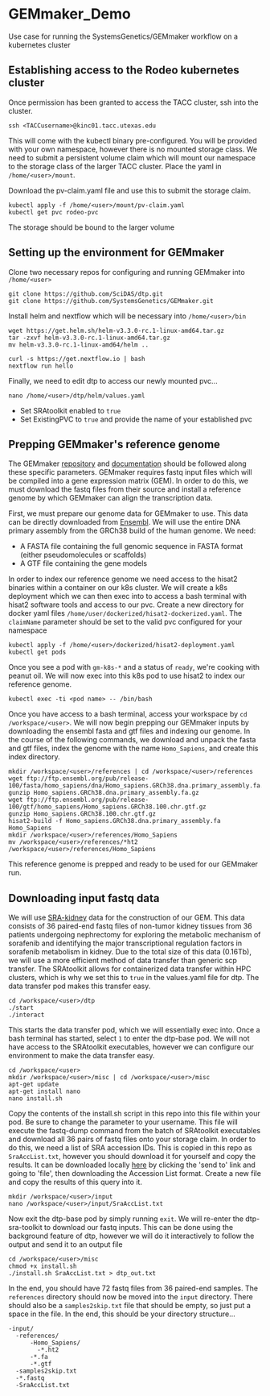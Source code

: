 # GEMmaker_Demo
Use case for running the SystemsGenetics/GEMmaker workflow on a kubernetes cluster

## Establishing access to the Rodeo kubernetes cluster
Once permission has been granted to access the TACC cluster, ssh into the cluster.
```
ssh <TACCusername>@kinc01.tacc.utexas.edu
```
This will come with the kubectl binary pre-configured. You will be provided with your own namespace, however there is no mounted storage class. We need to submit a persistent volume claim which will mount our namespace to the storage class of the larger TACC cluster. Place the yaml in `/home/<user>/mount`.

Download the pv-claim.yaml file and use this to submit the storage claim.
```
kubectl apply -f /home/<user>/mount/pv-claim.yaml
kubectl get pvc rodeo-pvc
```
The storage should be bound to the larger volume

## Setting up the environment for GEMmaker
Clone two necessary repos for configuring and running GEMmaker into `/home/<user>`
```
git clone https://github.com/SciDAS/dtp.git
git clone https://github.com/SystemsGenetics/GEMmaker.git
```
Install helm and nextflow which will be necessary into `/home/<user>/bin`
```
wget https://get.helm.sh/helm-v3.3.0-rc.1-linux-amd64.tar.gz
tar -zxvf helm-v3.3.0-rc.1-linux-amd64.tar.gz
mv helm-v3.3.0-rc.1-linux-amd64/helm ..

curl -s https://get.nextflow.io | bash
nextflow run hello
```
Finally, we need to edit dtp to access our newly mounted pvc...
```
nano /home/<user>/dtp/helm/values.yaml
```
* Set SRAtoolkit enabled to `true`
* Set ExistingPVC to `true` and provide the name of your established pvc

## Prepping GEMmaker's reference genome
The GEMmaker [repository](https://github.com/SystemsGenetics/GEMmaker) and [documentation](https://gemmaker.readthedocs.io/en/latest/) should be followed along these specific parameters. GEMmaker requires fastq input files which will be compiled into a gene expression matrix (GEM). In order to do this, we must download the fastq files from their source and install a reference genome by which GEMmaker can align the transcription data.

First, we must prepare our genome data for GEMmaker to use. This data can be directly downloaded from [Ensembl](https://useast.ensembl.org/Homo_sapiens/Info/Index). We will use the entire DNA primary assembly from the GRCh38 build of the human genome. We need:
* A FASTA file containing the full genomic sequence in FASTA format (either pseudomolecules or scaffolds)
* A GTF file containing the gene models

In order to index our reference genome we need access to the hisat2 binaries within a container on our k8s cluster. We will create a k8s deployment which we can then exec into to access a bash terminal with hisat2 software tools and access to our pvc. Create a new directory for docker yaml files `/home/user/dockerized/hisat2-dockerized.yaml`. The `claimName` parameter should be set to the valid pvc configured for your namespace

```
kubectl apply -f /home/<user>/dockerized/hisat2-deployment.yaml
kubectl get pods
```
Once you see a pod with `gm-k8s-*` and a status of `ready`, we're cooking with peanut oil. We will now exec into this k8s pod to use hisat2 to index our reference genome.
```
kubectl exec -ti <pod name> -- /bin/bash
```
Once you have access to a bash terminal, access your workspace by `cd /workspace/<user>`. We will now begin prepping our GEMmaker inputs by downloading the ensembl fasta and gtf files and indexing our genome. In the course of the following commands, we download and unpack the fasta and gtf files, index the genome with the name `Homo_Sapiens`, and create this index directory.
```
mkdir /workspace/<user>/references | cd /workspace/<user>/references
wget ftp://ftp.ensembl.org/pub/release-100/fasta/homo_sapiens/dna/Homo_sapiens.GRCh38.dna.primary_assembly.fa.gz
gunzip Homo_sapiens.GRCh38.dna.primary_assembly.fa.gz
wget ftp://ftp.ensembl.org/pub/release-100/gtf/homo_sapiens/Homo_sapiens.GRCh38.100.chr.gtf.gz
gunzip Homo_sapiens.GRCh38.100.chr.gtf.gz
hisat2-build -f Homo_sapiens.GRCh38.dna.primary_assembly.fa Homo_Sapiens
mkdir /workspace/<user>/references/Homo_Sapiens
mv /workspace/<user>/references/*ht2 /workspace/<user>/references/Homo_Sapiens
```
This reference genome is prepped and ready to be used for our GEMmaker run. 

## Downloading input fastq data
We will use [SRA-kidney](https://www.ncbi.nlm.nih.gov/sra?linkname=bioproject_sra_all&from_uid=359795) data for the construction of our GEM. This data consists of 36 paired-end fastq files of non-tumor kidney tissues from 36 patients undergoing nephrectomy for exploring the metabolic mechanism of sorafenib and identifying the major transcriptional regulation factors in sorafenib metabolism in kidney. Due to the total size of this data (0.16Tb), we will use a more efficient method of data transfer than generic scp transfer. The SRAtoolkit allows for containerized data transfer within HPC clusters, which is why we set this to `true` in the values.yaml file for dtp. The data transfer pod makes this transfer easy. 
```
cd /workspace/<user>/dtp
./start
./interact
```
This starts the data transfer pod, which we will essentially exec into. Once a bash terminal has started, select `1` to enter the dtp-base pod. We will not have access to the SRAtoolkit executables, however we can configure our environment to make the data transfer easy.
```
cd /workspace/<user>
mkdir /workspace/<user>/misc | cd /workspace/<user>/misc
apt-get update
apt-get install nano
nano install.sh
```
Copy the contents of the install.sh script in this repo into this file within your pod. Be sure to change the <user> parameter to your username. This file will execute the fastq-dump command from the batch of SRAtoolkit executables and download all 36 pairs of fastq files onto your storage claim. In order to do this, we need a list of SRA accession IDs. This is copied in this repo as `SraAccList.txt`, however you should download it for yourself and copy the results. It can be downloaded locally [here](https://www.ncbi.nlm.nih.gov/sra?linkname=bioproject_sra_all&from_uid=359795) by clicking the 'send to' link and going to 'file', then downloading the Accession List format. Create a new file and copy the results of this query into it. 
```
mkdir /workspace/<user>/input
nano /workspace/<user>/input/SraAccList.txt
```

Now exit the dtp-base pod by simply running `exit`. We will re-enter the dtp-sra-toolkit to download our fastq inputs. This can be done using the background feature of dtp, however we will do it interactively to follow the output and send it to an output file
```
cd /workspace/<user>/misc
chmod +x install.sh
./install.sh SraAccList.txt > dtp_out.txt
```
In the end, you should have 72 fastq files from 36 paired-end samples. The `references` directory should now be moved into the `input` directory. There should also be a `samples2skip.txt` file that should be empty, so just put a space in the file. In the end, this should be your directory structure...
```
-input/
  -references/
      -Homo_Sapiens/
        -*.ht2
      -*.fa
      -*.gtf
  -samples2skip.txt
  -*.fastq
  -SraAccList.txt
```


  
  
  
  
  
  
  
